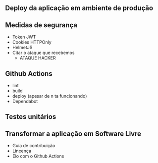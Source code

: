 ## Deploy da aplicação em ambiente de produção

## Medidas de segurança
- Token JWT
- Cookies HTTPOnly
- HelmetJS
- Citar o ataque que recebemos
  - ATAQUE HACKER

## Github Actions
- lint
- build
- deploy (apesar de n ta funcionando)
- Dependabot

## Testes unitários

## Transformar a aplicação em Software Livre
- Guia de contribuição
- Lincença
- Elo com o Github Actions
